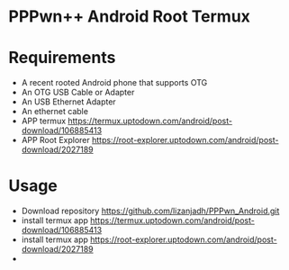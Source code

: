 # PPPwn++ Android Root Termux
# Requirements
- A recent rooted Android phone that supports OTG
- An OTG USB Cable or Adapter
- An USB Ethernet Adapter
- An ethernet cable
- APP termux https://termux.uptodown.com/android/post-download/106885413
- APP Root Explorer https://root-explorer.uptodown.com/android/post-download/2027189

# Usage
- Download repository https://github.com/lizanjadh/PPPwn_Android.git
-  install termux app https://termux.uptodown.com/android/post-download/106885413
-  install termux app https://root-explorer.uptodown.com/android/post-download/2027189
-  
